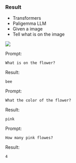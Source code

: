 ### Result
* Transformers
* Paligemma LLM
* Given a image
* Tell what is on the image

<img src='image.jpg' />

Prompt:
```
What is on the flower?
```
Result:
```
bee
```

Prompt:
```
What the color of the flower?
```
Result:
```
pink
```

Prompt:
```
How many pink flowes?
```
Result:
```
4
```
